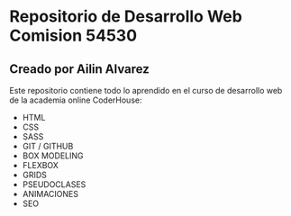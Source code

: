 # Repositorio de  Desarrollo Web Comision 54530

## Creado por Ailin Alvarez

Este repositorio contiene todo lo aprendido en el curso de desarrollo web de la academia online CoderHouse:
- HTML
- CSS
- SASS
- GIT / GITHUB
- BOX MODELING
- FLEXBOX
- GRIDS
- PSEUDOCLASES
- ANIMACIONES
- SEO

